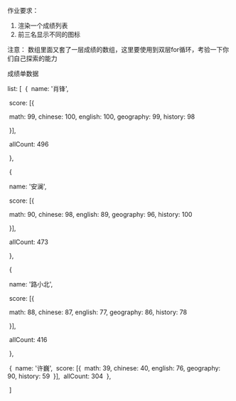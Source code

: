 作业要求：

1. 渲染一个成绩列表
2. 前三名显示不同的图标



注意： 数组里面又套了一层成绩的数组，这里要使用到双层for循环，考验一下你们自己探索的能力



成绩单数据

 list: [
​                        {
​                            name: '肖锋',

​                            score: [{

​                                math: 99, chinese: 100, english: 100, geography: 99, history: 98

​                            }],

​                            allCount: 496

​                        },

​                        {

​                            name: '安澜',

​                            score: [{

​                                math: 90, chinese: 98, english: 89, geography: 96, history: 100

​                            }],

​                            allCount: 473

​                        },

​                        {

​                            name: '路小北',

​                            score: [{

​                                math: 88, chinese: 87, english: 77, geography: 86, history: 78

​                            }],

​                            allCount: 416

​                        },

​                        {
​                            name: '许巍',
​                            score: [{
​                                math: 39, chinese: 40, english: 76, geography: 90, history: 59
​                            }],
​                            allCount: 304
​                        },

​                    ]

